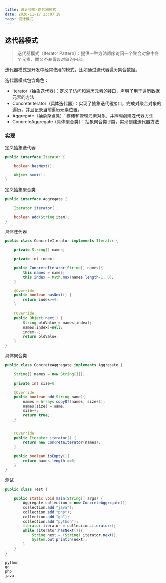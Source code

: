```yaml
---
title: 设计模式-迭代器模式
date: 2020-11-17 23:07:19
tags: 设计模式
---
```


## 迭代器模式
> 迭代器模式（Iterator Pattern）：提供一种方法顺序访问一个聚合对象中各个元素，而又不暴露该对象的内部。

迭代器模式是开发中经常使用的模式，比如通过迭代器遍历集合数据。

迭代器模式包含角色：
- Iterator（抽象迭代器）：定义了访问和遍历元素的接口，声明了用于遍历数据元素的方法
- ConcreteIterator（具体迭代器）：实现了抽象迭代器接口，完成对聚合对象的遍历，并且记录当前遍历元素位置。
- Aggregate（抽象聚合类）：存储和管理元素对象，并声明创建迭代器方法
- ConcreteAggregate（具体聚合类）：抽象聚合类子类，实现创建迭代器方法
<!--more-->
### 实现
定义抽象迭代器
```java
public interface Iterator {

    boolean hasNext();

    Object next();
}
```
定义抽象聚合类
```java
public interface Aggregate {

    Iterator iterator();

    boolean add(String item);
}
```
具体迭代器
```java
public class ConcreteIterator implements Iterator {

    private String[] names;

    private int index;

    public ConcreteIterator(String[] names){
        this.names = names;
        this.index = Math.max(names.length-1, 0);
    }

    @Override
    public boolean hasNext() {
        return index>=0;
    }

    @Override
    public Object next() {
        String oldValue = names[index];
        names[index]=null;
        index--;
        return oldValue;
    }
}
```
具体聚合类
```java
public class ConcreteAggregate implements Aggregate {

    String[] names = new String[]{};
    
    private int size=0;

    @Override
    public boolean add(String name){
        names = Arrays.copyOf(names, size+1);
        names[size] = name;
        size++;
        return true;
    }


    @Override
    public Iterator iterator() {
        return new ConcreteIterator(names);
    }

    public boolean isEmpty(){
        return names.length ==0;
    }
}
```
测试
```java
public class Test {

    public static void main(String[] args) {
        Aggregate collection = new ConcreteAggregate();
        collection.add("java");
        collection.add("php");
        collection.add("go");
        collection.add("python");
        Iterator iterator = collection.iterator();
        while (iterator.hasNext()){
            String next = (String) iterator.next();
            System.out.println(next);
        }
    }
}
```
```
python
go
php
java
```

